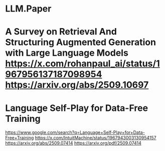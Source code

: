 # LLM.Paper
# A Survey on Retrieval And Structuring Augmented Generation with Large Language Models https://x.com/rohanpaul_ai/status/1967956137187098954 https://arxiv.org/abs/2509.10697

# Language Self-Play for Data-Free Training
https://www.google.com/search?q=Language+Self-Play+for+Data-Free+Training
https://x.com/IntuitMachine/status/1967943003130954157
https://arxiv.org/abs/2509.07414
https://arxiv.org/pdf/2509.07414
